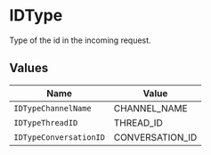 # IDType

Type of the id in the incoming request.


## Values

| Name                   | Value                  |
| ---------------------- | ---------------------- |
| `IDTypeChannelName`    | CHANNEL_NAME           |
| `IDTypeThreadID`       | THREAD_ID              |
| `IDTypeConversationID` | CONVERSATION_ID        |